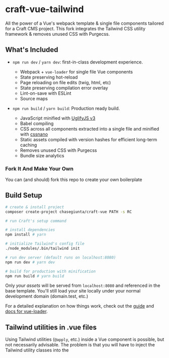 # craft-vue-tailwind

All the power of a Vue's webpack template & single file components tailored for a Craft CMS project. This fork integrates the Tailwind CSS utility framework & removes unused CSS with Purgecss.

## What's Included

- `npm run dev` / `yarn dev`: first-in-class development experience.
  - Webpack + `vue-loader` for single file Vue components
  - State preserving hot-reload
  - Page reloading on file edits (twig, html, etc)
  - State preserving compilation error overlay
  - Lint-on-save with ESLint
  - Source maps

- `npm run build` / `yarn build`: Production ready build.
  - JavaScript minified with [UglifyJS v3](https://github.com/mishoo/UglifyJS2/tree/harmony)
  - Babel compiling
  - CSS across all components extracted into a single file and minified with [cssnano](https://github.com/ben-eb/cssnano)
  - Static assets compiled with version hashes for efficient long-term caching
  - Removes unused CSS with Purgecss
  - Bundle size analytics

### Fork It And Make Your Own

You can (and should) fork this repo to create your own boilerplate

## Build Setup

``` bash
# create & install project
composer create-project chasegiunta/craft-vue PATH -s RC

# run Craft's setup command

# install dependencies
npm install # yarn

# initialize Tailwind's config file
./node_modules/.bin/tailwind init

# run dev server (default runs on localhost:8080)
npm run dev # yarn dev

# build for production with minification
npm run build # yarn build
```

Only _your assets_ will be served from `localhost:8080` and referenced in the base template. You'll still load your site locally under your normal development domain (domain.test, etc.)

For a detailed explanation on how things work, check out the [guide](http://vuejs-templates.github.io/webpack/) and [docs for vue-loader](http://vuejs.github.io/vue-loader).

## Tailwind utilities in .vue files
Using Tailwind utilities (`@apply`, etc.) inside a Vue component is possible, but not necessarily advisable. The problem is that you will have to inject the Tailwind utility classes into the <style> section for your component ([example here](https://github.com/chasegiunta/craft-vue-tailwind/blob/a3a62ea1077aff1515b05d33b41aece47a877d28/src/components/HelloWorld.vue#L23)) . This will cause those styles to be repeated for every component. Purgecss definitely helps alleviate this problem, but you will still end up with some repeating rules in your CSS file. You can read more about it [on this GitHub issue](https://github.com/tailwindcss/tailwindcss/issues/1). The Tailwind team was [considering a way around this](https://github.com/tailwindcss/tailwindcss/pull/169) but at this time have decided not to implement it (yet).

## Pre-Processors

This boilerplate has pre-configured CSS extraction for most popular CSS pre-processors including LESS, SASS, Stylus, and PostCSS. To use a pre-processor, all you need to do is install the appropriate webpack loader for it. For example, to use SASS:
``` bash
npm install sass-loader node-sass --save-dev
# yarn add sass-loader node-sass --dev
```
Note you also need to install node-sass because sass-loader depends on it as a peer dependency.

Read more about this at http://vuejs-templates.github.io/webpack/pre-processors.html

## Babel Compiling
This boilerplate uses babel-preset-env for configuring babel. [You can read more about it here.](http://vuejs-templates.github.io/webpack/babel.html)

## Linting
This boilerplate uses ESLint as the linter, and uses the Standard preset with some small customizations. [You can read more about it here.(http://vuejs-templates.github.io/webpack/linter.html)
